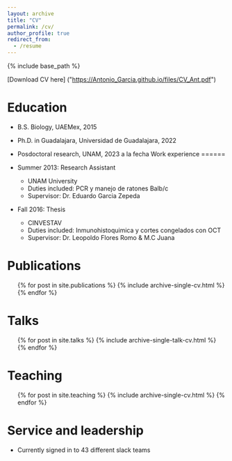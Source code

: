 ```yaml
---
layout: archive
title: "CV"
permalink: /cv/
author_profile: true
redirect_from:
  - /resume
---
```


{% include base_path %}

[Download CV here] ("https://Antonio_Garcia.github.io/files/CV_Ant.pdf")

Education
======
* B.S. Biology, UAEMex, 2015
* Ph.D. in Guadalajara, Universidad de Guadalajara, 2022
* Posdoctoral research, UNAM, 2023 a la fecha
Work experience
======
* Summer 2013: Research Assistant
  * UNAM University
  * Duties included: PCR y manejo de ratones Balb/c
  * Supervisor: Dr. Eduardo Garcia Zepeda

* Fall 2016: Thesis
  * CINVESTAV
  * Duties included: Inmunohistoquimica y cortes congelados con OCT
  * Supervisor: Dr. Leopoldo Flores Romo & M.C Juana 
  

Publications
======
  <ul>{% for post in site.publications %}
    {% include archive-single-cv.html %}
  {% endfor %}</ul>
  
Talks
======
  <ul>{% for post in site.talks %}
    {% include archive-single-talk-cv.html %}
  {% endfor %}</ul>
  
Teaching
======
  <ul>{% for post in site.teaching %}
    {% include archive-single-cv.html %}
  {% endfor %}</ul>
  
Service and leadership
======
* Currently signed in to 43 different slack teams

